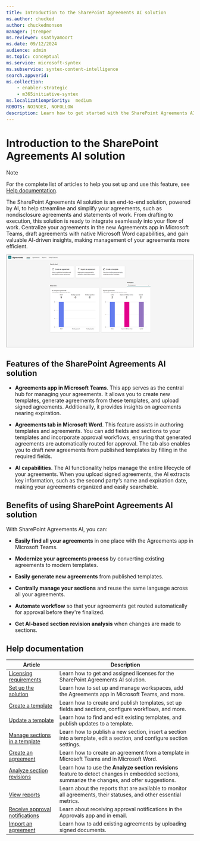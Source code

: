 ```yaml
---
title: Introduction to the SharePoint Agreements AI solution
ms.author: chucked
author: chuckedmonson
manager: jtremper
ms.reviewer: ssathyamoort
ms.date: 09/12/2024
audience: admin
ms.topic: conceptual
ms.service: microsoft-syntex
ms.subservice: syntex-content-intelligence
search.appverid: 
ms.collection: 
    - enabler-strategic
    - m365initiative-syntex
ms.localizationpriority:  medium
ROBOTS: NOINDEX, NOFOLLOW
description: Learn how to get started with the SharePoint Agreements AI solution.
---
```


# Introduction to the SharePoint Agreements AI solution

> [!NOTE]
> For the complete list of articles to help you set up and use this feature, see [Help documentation](#help-documentation).

The SharePoint Agreements AI solution is an end-to-end solution, powered by AI, to help streamline and simplify your agreements, such as nondisclosure agreements and statements of work. From drafting to execution, this solution is ready to integrate seamlessly into your flow of work. Centralize your agreements in the new Agreements app in Microsoft Teams, draft agreements with native Microsoft Word capabilities, and gain valuable AI-driven insights, making management of your agreements more efficient.

![A screenshot of Agreements app showing the home page.](../../media/content-understanding/agreements-home.png)

## Features of the SharePoint Agreements AI solution

- **Agreements app in Microsoft Teams**. This app serves as the central hub for managing your agreements. It allows you to create new templates, generate agreements from these templates, and upload signed agreements. Additionally, it provides insights on agreements nearing expiration.

- **Agreements tab in Microsoft Word**. This feature assists in authoring templates and agreements. You can add fields and sections to your templates and incorporate approval workflows, ensuring that generated agreements are automatically routed for approval. The tab also enables you to draft new agreements from published templates by filling in the required fields.

- **AI capabilities**. The AI functionality helps manage the entire lifecycle of your agreements. When you upload signed agreements, the AI extracts key information, such as the second party’s name and expiration date, making your agreements organized and easily searchable.

## Benefits of using SharePoint Agreements AI solution

With SharePoint Agreements AI, you can:

- **Easily find all your agreements** in one place with the Agreements app in Microsoft Teams.

- **Modernize your agreements process** by converting existing agreements to modern templates.

- **Easily generate new agreements** from published templates.

- **Centrally manage your sections** and reuse the same language across all your agreements.

- **Automate workflow** so that your agreements get routed automatically for approval before they're finalized.

- **Get AI-based section revision analysis** when changes are made to sections.

## Help documentation

|Article  |Description  |
|---------|---------|
|[Licensing requirements](agreements-license-requirements.md)    |Learn how to get and assigned licenses for the SharePoint Agreements AI solution.         |
|[Set up the solution](agreements-setup.md)    |Learn how to set up and manage workspaces, add the Agreements app in Microsoft Teams, and more.         |
|[Create a template](agreements-create-template.md)    |Learn how to create and publish templates, set up fields and sections, configure workflows, and more.         |
|[Update a template](agreements-update-template.md)    |Learn how to find and edit existing templates, and publish updates to a template.         |
|[Manage sections in a template](agreements-manage-sections.md)    |Learn how to publish a new section, insert a section into a template, edit a section, and configure section settings.         |
|[Create an agreement](agreements-create-agreement.md)    |Learn how to create an agreement from a template in Microsoft Teams and in Microsoft Word.         |
|[Analyze section revisions](agreements-analyze-sections.md)    |Learn how to use the **Analyze section revisions** feature to detect changes in embedded sections, summarize the changes, and offer suggestions.       |
|[View reports](agreements-reports.md)    |Learn about the reports that are available to monitor all agreements, their statuses, and other essential metrics.         |
|[Receive approval notifications](agreements-notifications.md)    |Learn about receiving approval notifications in the Approvals app and in email.         |
|[Import an agreement](agreements-import-agreement.md)    |Learn how to add existing agreements by uploading signed documents.        |
